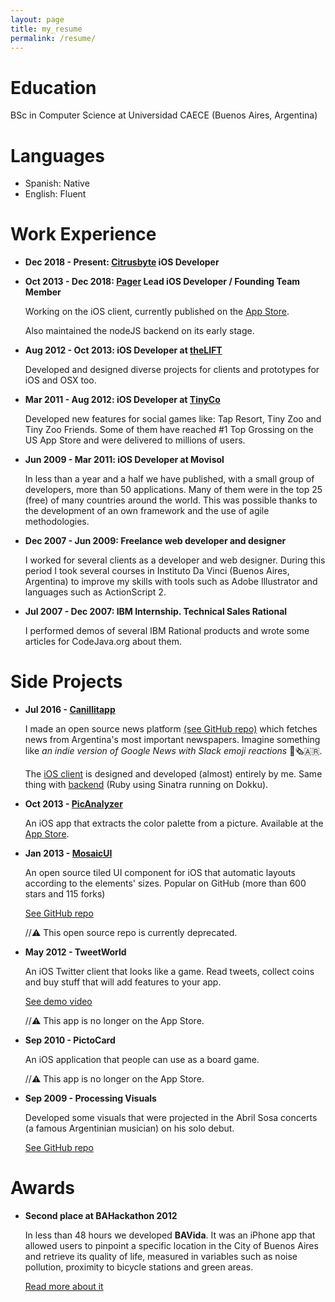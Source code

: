 ```yaml
---
layout: page
title: my_resume
permalink: /resume/
---
```


# Education
BSc in Computer Science at Universidad CAECE (Buenos Aires, Argentina)

# Languages
- Spanish: Native
- English: Fluent

# Work Experience
- __Dec 2018 - Present: [Citrusbyte](http://www.citrusbyte.com) iOS Developer__

- __Oct 2013 - Dec 2018: [Pager](http://www.pager.com) Lead iOS Developer / Founding Team Member__

  Working on the iOS client, currently published on the [App Store](https://itunes.apple.com/us/app/pager-personalized-healthcare/id864058356?mt=8).

  Also maintained the nodeJS backend on its early stage.

- __Aug 2012 - Oct 2013: iOS Developer at [theLIFT](http://thelift.net)__

  Developed and designed diverse projects for clients and prototypes for iOS and OSX too.

- __Mar 2011 - Aug 2012: iOS Developer at [TinyCo](http://www.tinyco.com)__

  Developed new features for social games like: Tap Resort, Tiny Zoo and Tiny Zoo Friends. Some of them have reached #1 Top Grossing on the US App Store and were delivered to millions of users.

- __Jun 2009 - Mar 2011: iOS Developer at Movisol__

  In less than a year and a half we have published, with a small group of developers, more than 50 applications. Many of them were in the top 25 (free) of many countries around the world. This was possible thanks to the development of an own framework and the use of agile methodologies.

- __Dec 2007 - Jun 2009: Freelance web developer and designer__

  I worked for several clients as a developer and web designer. During this period I took several courses in Instituto Da Vinci (Buenos Aires, Argentina) to improve my skills with tools such as Adobe Illustrator and languages such as ActionScript 2.

- __Jul 2007 - Dec 2007: IBM Internship. Technical Sales Rational__

  I performed demos of several IBM Rational products and wrote some articles for CodeJava.org about them.

# Side Projects
- __Jul 2016 - [Canillitapp](https://www.canillitapp.com)__

  I made an open source news platform [(see GitHub repo)](https://github.com/Canillitapp) which fetches news from Argentina's most important newspapers. Imagine something like _an indie version of Google News with Slack emoji reactions_ 🤖🗞🇦🇷.

  The [iOS client](https://itunes.apple.com/ar/app/canillitapp/id1148447560?l=en&mt=8) is designed and developed (almost) entirely by me. Same thing with [backend](https://github.com/Canillitapp/headlines-api) (Ruby using Sinatra running on Dokku).

- __Oct 2013 - [PicAnalyzer](https://itunes.apple.com/ar/app/picanalyzer/id721067923?l=en&mt=8)__

  An iOS app that extracts the color palette from a picture. Available at the [App Store](https://itunes.apple.com/ar/app/picanalyzer/id721067923?l=en&mt=8).

- __Jan 2013 - [MosaicUI](https://github.com/betzerra/MosaicUI)__

  An open source tiled UI component for iOS that automatic layouts according to the elements' sizes. Popular on GitHub (more than 600 stars and 115 forks)

  [See GitHub repo](https://github.com/betzerra/mosaicUI)

  //⚠️ This open source repo is currently deprecated.

- __May 2012 - TweetWorld__

  An iOS Twitter client that looks like a game. Read tweets, collect coins and buy stuff that will add features to your app.

  [See demo video](https://vimeo.com/53598821)

  //⚠️ This app is no longer on the App Store.

- __Sep 2010 - PictoCard__

  An iOS application that people can use as a board game.

  //⚠️ This app is no longer on the App Store.

- __Sep 2009 - Processing Visuals__

  Developed some visuals that were projected in the Abril Sosa concerts (a famous Argentinian musician) on his solo debut.

  [See GitHub repo](https://github.com/betzerra/processing)

# Awards
- __Second place at BAHackathon 2012__

  In less than 48 hours we developed __BAVida__. It was an iPhone app that allowed users to pinpoint a specific location in the City of Buenos Aires and retrieve its quality of life, measured in variables such as noise pollution, proximity to bicycle stations and green areas.

  [Read more about it](http://blogs.lanacion.com.ar/data/argentina/bahackaton-de-aplicaciones-moviles-y-datos-abiertos/)

